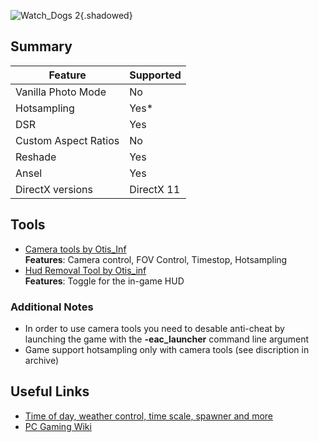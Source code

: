 ![Watch_Dogs 2](Images\wd2_header.png "Shot by random ork"){.shadowed}

## Summary

Feature | Supported
--|--
Vanilla Photo Mode | No
Hotsampling | Yes*
DSR | Yes
Custom Aspect Ratios | No
Reshade | Yes
Ansel | Yes
DirectX versions | DirectX 11
 
## Tools

* [Camera tools by Otis_Inf](https://patreon.com/Otis_Inf)  
**Features**: Camera control, FOV Control, Timestop, Hotsampling
* [Hud Removal Tool by Otis_inf](https://mega.nz/#!FQQShJyS!Ipg4CycflblD2LvZdlfQMgl29ptx_yqPX_HA03u5hoU)  
**Features**: Toggle for the in-game HUD

### Additional Notes

* In order to use camera tools you need to desable anti-cheat by launching the game with the **-eac_launcher** command line argument
* Game support hotsampling only with camera tools (see discription in archive)

## Useful Links

* [Time of day, weather control, time scale, spawner and more](https://www.moddb.com/mods/watch-dogs-2-scripthook) 
* [PC Gaming Wiki](https://pcgamingwiki.com/wiki/Watch_Dogs_2)
